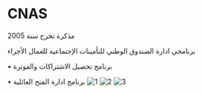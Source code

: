 # CNAS
مذكرة تخرج سنة 2005

برنامجي ادارة الصندوق الوطني للتأمينات الإجتماعية للعمال الأجراء

  •  برنامج تحصيل الاشتراكات والفوترة

  •  برنامج ادارة المنح العائلية
![1](https://user-images.githubusercontent.com/28434531/160904366-262b0231-33b9-4f77-9c72-987fd44286b3.jpg)
![2](https://user-images.githubusercontent.com/28434531/160904402-ed6a3d1f-9f79-4a38-9d3c-c54e30314c16.jpg)
![3](https://user-images.githubusercontent.com/28434531/160904411-21afc97f-e12a-4247-a9ac-a78edf087a23.jpg)
